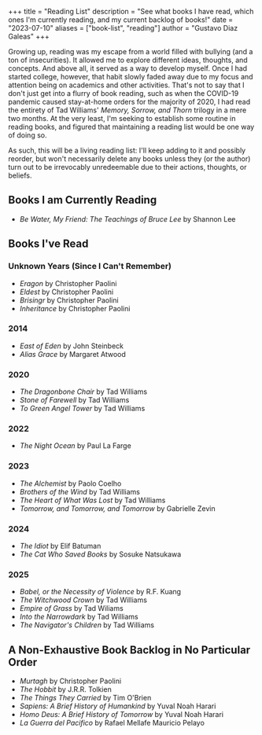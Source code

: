 +++
title = "Reading List"
description = "See what books I have read, which ones I'm currently reading, and my current backlog of books!"
date = "2023-07-10"
aliases = ["book-list", "reading"]
author = "Gustavo Diaz Galeas"
+++

Growing up, reading was my escape from a world filled with bullying (and a ton of insecurities). It allowed me to explore different ideas, thoughts, and concepts. And above all, it served as a way to develop myself. Once I had started college, however, that habit slowly faded away due to my focus and attention being on academics and other activities. That's not to say that I don't just get into a flurry of book reading, such as when the COVID-19 pandemic caused stay-at-home orders for the majority of 2020, I had read the entirety of Tad Williams' _Memory, Sorrow, and Thorn_ trilogy in a mere two months. At the very least, I'm seeking to establish some routine in reading books, and figured that maintaining a reading list would be one way of doing so.

As such, this will be a living reading list: I'll keep adding to it and possibly reorder, but won't necessarily delete any books unless they (or the author) turn out to be irrevocably unredeemable due to their actions, thoughts, or beliefs.

## Books I am Currently Reading

- _Be Water, My Friend: The Teachings of Bruce Lee_ by Shannon Lee

## Books I've Read

### Unknown Years (Since I Can't Remember)

- _Eragon_ by Christopher Paolini
- _Eldest_ by Christopher Paolini
- _Brisingr_ by Christopher Paolini
- _Inheritance_ by Christopher Paolini

### 2014

- _East of Eden_ by John Steinbeck
- _Alias Grace_ by Margaret Atwood

### 2020

- _The Dragonbone Chair_ by Tad Williams
- _Stone of Farewell_ by Tad Williams
- _To Green Angel Tower_ by Tad Williams

### 2022

- _The Night Ocean_ by Paul La Farge

### 2023

- _The Alchemist_ by Paolo Coelho
- _Brothers of the Wind_ by Tad Williams
- _The Heart of What Was Lost_ by Tad Williams
- _Tomorrow, and Tomorrow, and Tomorrow_ by Gabrielle Zevin

### 2024

- _The Idiot_ by Elif Batuman
- _The Cat Who Saved Books_ by Sosuke Natsukawa

### 2025

- _Babel, or the Necessity of Violence_ by R.F. Kuang
- _The Witchwood Crown_ by Tad Williams
- _Empire of Grass_ by Tad Wiliams
- _Into the Narrowdark_ by Tad Williams
- _The Navigator's Children_ by Tad Williams

## A Non-Exhaustive Book Backlog in No Particular Order

- _Murtagh_ by Christopher Paolini
- _The Hobbit_ by J.R.R. Tolkien
- _The Things They Carried_ by Tim O'Brien
- _Sapiens: A Brief History of Humankind_ by Yuval Noah Harari
- _Homo Deus: A Brief History of Tomorrow_ by Yuval Noah Harari
- _La Guerra del Pacifico_ by Rafael Mellafe Mauricio Pelayo